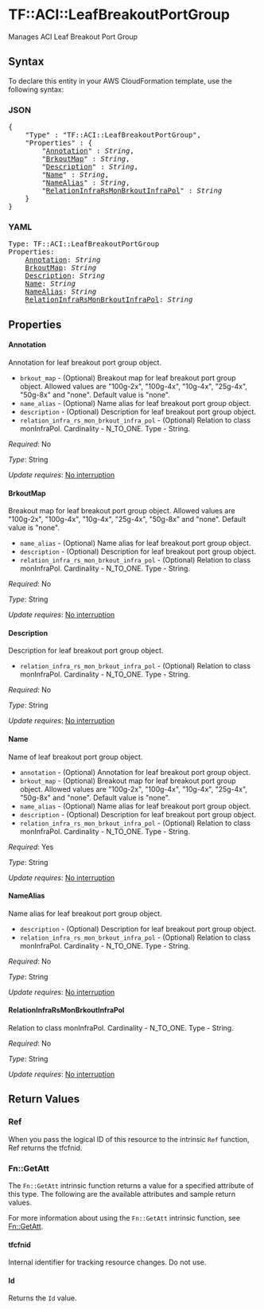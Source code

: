 # TF::ACI::LeafBreakoutPortGroup

Manages ACI Leaf Breakout Port Group

## Syntax

To declare this entity in your AWS CloudFormation template, use the following syntax:

### JSON

<pre>
{
    "Type" : "TF::ACI::LeafBreakoutPortGroup",
    "Properties" : {
        "<a href="#annotation" title="Annotation">Annotation</a>" : <i>String</i>,
        "<a href="#brkoutmap" title="BrkoutMap">BrkoutMap</a>" : <i>String</i>,
        "<a href="#description" title="Description">Description</a>" : <i>String</i>,
        "<a href="#name" title="Name">Name</a>" : <i>String</i>,
        "<a href="#namealias" title="NameAlias">NameAlias</a>" : <i>String</i>,
        "<a href="#relationinfrarsmonbrkoutinfrapol" title="RelationInfraRsMonBrkoutInfraPol">RelationInfraRsMonBrkoutInfraPol</a>" : <i>String</i>
    }
}
</pre>

### YAML

<pre>
Type: TF::ACI::LeafBreakoutPortGroup
Properties:
    <a href="#annotation" title="Annotation">Annotation</a>: <i>String</i>
    <a href="#brkoutmap" title="BrkoutMap">BrkoutMap</a>: <i>String</i>
    <a href="#description" title="Description">Description</a>: <i>String</i>
    <a href="#name" title="Name">Name</a>: <i>String</i>
    <a href="#namealias" title="NameAlias">NameAlias</a>: <i>String</i>
    <a href="#relationinfrarsmonbrkoutinfrapol" title="RelationInfraRsMonBrkoutInfraPol">RelationInfraRsMonBrkoutInfraPol</a>: <i>String</i>
</pre>

## Properties

#### Annotation

Annotation for leaf breakout port group object.
- `brkout_map` - (Optional) Breakout map for leaf breakout port group object. Allowed values are "100g-2x", "100g-4x", "10g-4x", "25g-4x", "50g-8x" and "none". Default value is "none".
- `name_alias` - (Optional) Name alias for leaf breakout port group object.
- `description` - (Optional) Description for leaf breakout port group object.
- `relation_infra_rs_mon_brkout_infra_pol` - (Optional) Relation to class monInfraPol. Cardinality - N_TO_ONE. Type - String.

_Required_: No

_Type_: String

_Update requires_: [No interruption](https://docs.aws.amazon.com/AWSCloudFormation/latest/UserGuide/using-cfn-updating-stacks-update-behaviors.html#update-no-interrupt)

#### BrkoutMap

Breakout map for leaf breakout port group object. Allowed values are "100g-2x", "100g-4x", "10g-4x", "25g-4x", "50g-8x" and "none". Default value is "none".
- `name_alias` - (Optional) Name alias for leaf breakout port group object.
- `description` - (Optional) Description for leaf breakout port group object.
- `relation_infra_rs_mon_brkout_infra_pol` - (Optional) Relation to class monInfraPol. Cardinality - N_TO_ONE. Type - String.

_Required_: No

_Type_: String

_Update requires_: [No interruption](https://docs.aws.amazon.com/AWSCloudFormation/latest/UserGuide/using-cfn-updating-stacks-update-behaviors.html#update-no-interrupt)

#### Description

Description for leaf breakout port group object.
- `relation_infra_rs_mon_brkout_infra_pol` - (Optional) Relation to class monInfraPol. Cardinality - N_TO_ONE. Type - String.

_Required_: No

_Type_: String

_Update requires_: [No interruption](https://docs.aws.amazon.com/AWSCloudFormation/latest/UserGuide/using-cfn-updating-stacks-update-behaviors.html#update-no-interrupt)

#### Name

Name of leaf breakout port group object.
- `annotation` - (Optional) Annotation for leaf breakout port group object.
- `brkout_map` - (Optional) Breakout map for leaf breakout port group object. Allowed values are "100g-2x", "100g-4x", "10g-4x", "25g-4x", "50g-8x" and "none". Default value is "none".
- `name_alias` - (Optional) Name alias for leaf breakout port group object.
- `description` - (Optional) Description for leaf breakout port group object.
- `relation_infra_rs_mon_brkout_infra_pol` - (Optional) Relation to class monInfraPol. Cardinality - N_TO_ONE. Type - String.

_Required_: Yes

_Type_: String

_Update requires_: [No interruption](https://docs.aws.amazon.com/AWSCloudFormation/latest/UserGuide/using-cfn-updating-stacks-update-behaviors.html#update-no-interrupt)

#### NameAlias

Name alias for leaf breakout port group object.
- `description` - (Optional) Description for leaf breakout port group object.
- `relation_infra_rs_mon_brkout_infra_pol` - (Optional) Relation to class monInfraPol. Cardinality - N_TO_ONE. Type - String.

_Required_: No

_Type_: String

_Update requires_: [No interruption](https://docs.aws.amazon.com/AWSCloudFormation/latest/UserGuide/using-cfn-updating-stacks-update-behaviors.html#update-no-interrupt)

#### RelationInfraRsMonBrkoutInfraPol

Relation to class monInfraPol. Cardinality - N_TO_ONE. Type - String.

_Required_: No

_Type_: String

_Update requires_: [No interruption](https://docs.aws.amazon.com/AWSCloudFormation/latest/UserGuide/using-cfn-updating-stacks-update-behaviors.html#update-no-interrupt)

## Return Values

### Ref

When you pass the logical ID of this resource to the intrinsic `Ref` function, Ref returns the tfcfnid.

### Fn::GetAtt

The `Fn::GetAtt` intrinsic function returns a value for a specified attribute of this type. The following are the available attributes and sample return values.

For more information about using the `Fn::GetAtt` intrinsic function, see [Fn::GetAtt](https://docs.aws.amazon.com/AWSCloudFormation/latest/UserGuide/intrinsic-function-reference-getatt.html).

#### tfcfnid

Internal identifier for tracking resource changes. Do not use.

#### Id

Returns the <code>Id</code> value.


